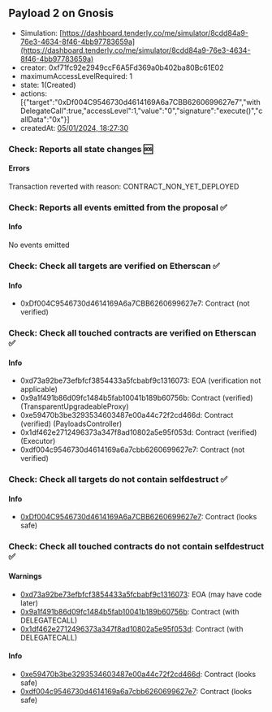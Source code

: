 ## Payload 2 on Gnosis

- Simulation: [https://dashboard.tenderly.co/me/simulator/8cdd84a9-76e3-4634-8f46-4bb97783659a](https://dashboard.tenderly.co/me/simulator/8cdd84a9-76e3-4634-8f46-4bb97783659a)
- creator: 0xf71fc92e2949ccF6A5Fd369a0b402ba80Bc61E02
- maximumAccessLevelRequired: 1
- state: 1(Created)
- actions: [{"target":"0xDf004C9546730d4614169A6a7CBB6260699627e7","withDelegateCall":true,"accessLevel":1,"value":"0","signature":"execute()","callData":"0x"}]
- createdAt: [05/01/2024, 18:27:30](https://blockscout.com/xdai/mainnet/tx/0x43282aaa89efe2cb574af55948edfcd1be568adabfeacb346e6b714f804e0fab)

### Check: Reports all state changes :sos:

#### Errors

Transaction reverted with reason: CONTRACT_NON_YET_DEPLOYED

### Check: Reports all events emitted from the proposal :white_check_mark:

#### Info

No events emitted

### Check: Check all targets are verified on Etherscan :white_check_mark:

#### Info

- 0xDf004C9546730d4614169A6a7CBB6260699627e7: Contract (not verified)

### Check: Check all touched contracts are verified on Etherscan :white_check_mark:

#### Info

- 0xd73a92be73efbfcf3854433a5fcbabf9c1316073: EOA (verification not applicable)
- 0x9a1f491b86d09fc1484b5fab10041b189b60756b: Contract (verified) (TransparentUpgradeableProxy)
- 0xe59470b3be3293534603487e00a44c72f2cd466d: Contract (verified) (PayloadsController)
- 0x1df462e2712496373a347f8ad10802a5e95f053d: Contract (verified) (Executor)
- 0xdf004c9546730d4614169a6a7cbb6260699627e7: Contract (not verified)

### Check: Check all targets do not contain selfdestruct :white_check_mark:

#### Info

- [0xDf004C9546730d4614169A6a7CBB6260699627e7](https://blockscout.com/xdai/mainnet/address/0xDf004C9546730d4614169A6a7CBB6260699627e7): Contract (looks safe)

### Check: Check all touched contracts do not contain selfdestruct :white_check_mark:

#### Warnings

- [0xd73a92be73efbfcf3854433a5fcbabf9c1316073](https://blockscout.com/xdai/mainnet/address/0xd73a92be73efbfcf3854433a5fcbabf9c1316073): EOA (may have code later)
- [0x9a1f491b86d09fc1484b5fab10041b189b60756b](https://blockscout.com/xdai/mainnet/address/0x9a1f491b86d09fc1484b5fab10041b189b60756b): Contract (with DELEGATECALL)
- [0x1df462e2712496373a347f8ad10802a5e95f053d](https://blockscout.com/xdai/mainnet/address/0x1df462e2712496373a347f8ad10802a5e95f053d): Contract (with DELEGATECALL)

#### Info

- [0xe59470b3be3293534603487e00a44c72f2cd466d](https://blockscout.com/xdai/mainnet/address/0xe59470b3be3293534603487e00a44c72f2cd466d): Contract (looks safe)
- [0xdf004c9546730d4614169a6a7cbb6260699627e7](https://blockscout.com/xdai/mainnet/address/0xdf004c9546730d4614169a6a7cbb6260699627e7): Contract (looks safe)

